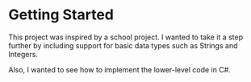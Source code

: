 # Getting Started
 
This project was inspired by a school project. I wanted to take it a step further by including support for basic data types such as Strings and Integers. 

Also, I wanted to see how to implement the lower-level code in C#.
